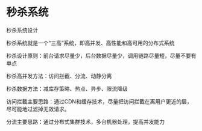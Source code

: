 # 秒杀系统

秒杀系统设计

秒杀系统就是一个“三高”系统，即高并发、高性能和高可用的分布式系统

秒杀设计原则：前台请求尽量少，后台数据尽量少，调用链路尽量短，尽量不要有单点

秒杀高并发方法：访问拦截、分流、动静分离

秒杀数据方法：减库存策略、热点、异步、限流降级

访问拦截主要思路：通过CDN和缓存技术，尽量把访问拦截在离用户更近的层，尽可能地过滤掉无效请求。

分流主要思路：通过分布式集群技术，多台机器处理，提高并发能力